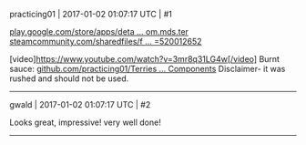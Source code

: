 practicing01 | 2017-01-02 01:07:17 UTC | #1

[play.google.com/store/apps/deta ... om.mds.ter](https://play.google.com/store/apps/details?id=com.mds.ter)
[steamcommunity.com/sharedfiles/f ... =520012652](http://steamcommunity.com/sharedfiles/filedetails/?id=520012652)

[video]https://www.youtube.com/watch?v=3mr8q31LG4w[/video]
Burnt sauce: [github.com/practicing01/Terries ... Components](https://github.com/practicing01/Terries/tree/master/gameModes/terries/logicComponents)  Disclaimer- it was rushed and should not be used.

-------------------------

gwald | 2017-01-02 01:07:17 UTC | #2

Looks great, impressive! very well done!

-------------------------

